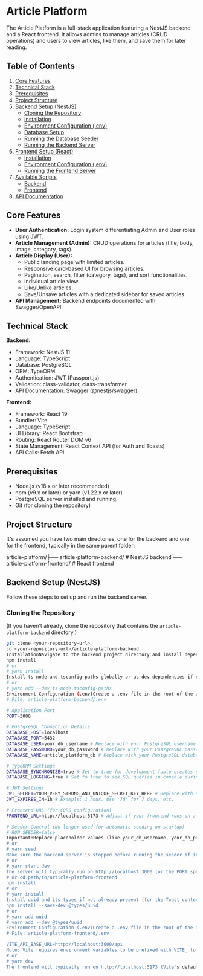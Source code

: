 # Article Platform

The Article Platform is a full-stack application featuring a NestJS backend and a React frontend. It allows admins to manage articles (CRUD operations) and users to view articles, like them, and save them for later reading.

## Table of Contents

1.  [Core Features](#core-features)
2.  [Technical Stack](#technical-stack)
3.  [Prerequisites](#prerequisites)
4.  [Project Structure](#project-structure)
5.  [Backend Setup (NestJS)](#backend-setup-nestjs)
    * [Cloning the Repository](#cloning-the-repository)
    * [Installation](#installation)
    * [Environment Configuration (.env)](#environment-configuration-env)
    * [Database Setup](#database-setup)
    * [Running the Database Seeder](#running-the-database-seeder)
    * [Running the Backend Server](#running-the-backend-server)
6.  [Frontend Setup (React)](#frontend-setup-react)
    * [Installation](#installation-1)
    * [Environment Configuration (.env)](#environment-configuration-env-1)
    * [Running the Frontend Server](#running-the-frontend-server)
7.  [Available Scripts](#available-scripts)
    * [Backend](#backend)
    * [Frontend](#frontend)
8.  [API Documentation](#api-documentation)

## Core Features

* **User Authentication:** Login system differentiating Admin and User roles using JWT.
* **Article Management (Admin):** CRUD operations for articles (title, body, image, category, tags).
* **Article Display (User):**
    * Public landing page with limited articles.
    * Responsive card-based UI for browsing articles.
    * Pagination, search, filter (category, tags), and sort functionalities.
    * Individual article view.
    * Like/Unlike articles.
    * Save/Unsave articles with a dedicated sidebar for saved articles.
* **API Management:** Backend endpoints documented with Swagger/OpenAPI.

## Technical Stack

**Backend:**
* Framework: NestJS 11
* Language: TypeScript
* Database: PostgreSQL
* ORM: TypeORM
* Authentication: JWT (Passport.js)
* Validation: class-validator, class-transformer
* API Documentation: Swagger (@nestjs/swagger)

**Frontend:**
* Framework: React 19
* Bundler: Vite
* Language: TypeScript
* UI Library: React Bootstrap
* Routing: React Router DOM v6
* State Management: React Context API (for Auth and Toasts)
* API Calls: Fetch API

## Prerequisites

* Node.js (v18.x or later recommended)
* npm (v9.x or later) or yarn (v1.22.x or later)
* PostgreSQL server installed and running.
* Git (for cloning the repository)

## Project Structure

It's assumed you have two main directories, one for the backend and one for the frontend, typically in the same parent folder:

article-platform/├── article-platform-backend/   # NestJS backend└── article-platform-frontend/  # React frontend
## Backend Setup (NestJS)

Follow these steps to set up and run the backend server.

### Cloning the Repository

(If you haven't already, clone the repository that contains the `article-platform-backend` directory.)
```bash
git clone <your-repository-url>
cd <your-repository-url>/article-platform-backend
InstallationNavigate to the backend project directory and install dependencies:cd article-platform-backend
npm install
# or
# yarn install
Install ts-node and tsconfig-paths globally or as dev dependencies if not already present (for the seeder script):npm install --save-dev ts-node tsconfig-paths
# or
# yarn add --dev ts-node tsconfig-paths
Environment Configuration (.env)Create a .env file in the root of the article-platform-backend directory. Copy the contents of .env.example (if provided) or use the template below and fill in your details:# Backend .env configuration
# File: article-platform-backend/.env

# Application Port
PORT=3000

# PostgreSQL Connection Details
DATABASE_HOST=localhost
DATABASE_PORT=5432
DATABASE_USER=your_db_username # Replace with your PostgreSQL username
DATABASE_PASSWORD=your_db_password # Replace with your PostgreSQL password
DATABASE_NAME=article_platform_db # Replace with your PostgreSQL database name

# TypeORM Settings
DATABASE_SYNCHRONIZE=true # Set to true for development (auto-creates schema). Set to false in production and use migrations.
DATABASE_LOGGING=true # Set to true to see SQL queries in console during development.

# JWT Settings
JWT_SECRET=YOUR_VERY_STRONG_AND_UNIQUE_SECRET_KEY_HERE # Replace with a strong random string
JWT_EXPIRES_IN=1h # Example: 1 hour. Use '7d' for 7 days, etc.

# Frontend URL (for CORS configuration)
FRONTEND_URL=http://localhost:5173 # Adjust if your frontend runs on a different port

# Seeder Control (No longer used for automatic seeding on startup)
# RUN_SEEDER=false
Important:Replace placeholder values (like your_db_username, your_db_password, YOUR_VERY_STRONG_AND_UNIQUE_SECRET_KEY_HERE) with your actual credentials and secrets.Ensure the DATABASE_USER has privileges to create databases if DATABASE_NAME doesn't exist and DATABASE_SYNCHRONIZE=true. Otherwise, create the database manually.Database SetupEnsure your PostgreSQL server is running and accessible with the credentials provided in the .env file. If DATABASE_SYNCHRONIZE=true, NestJS/TypeORM will attempt to create the database schema (tables) when the application starts or when the seeder runs for the first time.Running the Database SeederThe seeder script populates the database with initial data (admin user, sample users, and articles). It will clear existing articles and non-admin users before seeding.To run the seeder:npm run seed
# or
# yarn seed
Make sure the backend server is stopped before running the seeder if it involves schema changes or you want to avoid potential conflicts.Running the Backend ServerTo start the backend development server:npm run start:dev
# or
# yarn start:dev
The server will typically run on http://localhost:3000 (or the PORT specified in your .env).Frontend Setup (React)Follow these steps to set up and run the React frontend.InstallationNavigate to the frontend project directory and install dependencies:cd ../article-platform-frontend # Assuming you are in the backend directory
# or cd path/to/article-platform-frontend
npm install
# or
# yarn install
Install uuid and its types if not already present (for the Toast context):npm install uuid
npm install --save-dev @types/uuid
# or
# yarn add uuid
# yarn add --dev @types/uuid
Environment Configuration (.env)Create a .env file in the root of the article-platform-frontend directory. Add the following, adjusting the URL if your backend runs on a different port:# Frontend .env configuration
# File: article-platform-frontend/.env

VITE_API_BASE_URL=http://localhost:3000/api
Note: Vite requires environment variables to be prefixed with VITE_ to be exposed to the frontend code.Running the Frontend ServerTo start the frontend development server:npm run dev
# or
# yarn dev
The frontend will typically run on http://localhost:5173 (Vite's default) or another port if specified. Open this URL in your browser.Available ScriptsBackend (article-platform-backend/package.json)npm run start:dev: Starts the backend server in development mode with auto-reload.npm run build: Compiles the TypeScript code to JavaScript.npm run start:prod: Starts the backend server from the compiled build (for production).npm run seed: Runs the database seeder script.npm run lint: Lints the codebase.npm run test: Runs unit tests.Frontend (article-platform-frontend/package.json)npm run dev: Starts the frontend development server (Vite).npm run build: Builds the frontend application for production.npm run preview: Serves the production build locally for preview.npm run lint: Lints the codebase.API DocumentationOnce the backend server is running, Swagger API documentation is available at:`
